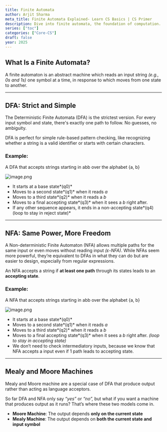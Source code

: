 ```yaml
---
title: Finite Automata
author: Arjit Sharma
meta_title: Finite Automata Explained- Learn CS Basics | CS Primer
description: Dive into finite automata, the foundation of computation. Understand deterministic and non-deterministic automata to build skills for compilers and algorithms
series: ["toc"]
categories: ["Core-CS"]
draft: false
year: 2025
---
```


## What Is a Finite Automata?

A finite automaton is an abstract machine which reads an input string *(e.g., 0s and 1s)* one symbol at a time, in response to which moves from one state to another.

---

## DFA: Strict and Simple

The Deterministic Finite Automata (DFA) is the strictest version. For every input symbol and state, there's exactly one path to follow. No guesses, no ambiguity.

DFA is perfect for simple rule-based pattern checking, like recognizing whether a string is a valid identifier or starts with certain characters.

### Example:

A DFA that accepts strings starting in abb over the alphabet {a, b}

![image.png](https://res.cloudinary.com/dwa6rcttw/image/upload/v1747371667/dfa_fqadse.png)

- It starts at a base state*(q0)*
- Moves to a second state*(q1)* when it reads *a*
- Moves to a third state*(q2)* when it reads a *b*
- Moves to a final accepting state*(q3)* when it sees a *b* right after.
- If any other sequence appears, it ends in a non-accepting state*(q4) (loop to stay in reject state)*

---

## NFA: Same Power, More Freedom

A Non-deterministic Finite Automaton (NFA) allows multiple paths for the same input or even moves without reading input *(ε-NFA)*. While NFAs seem more powerful, they’re equivalent to DFAs in what they can do but are easier to design, especially from regular expressions.

An NFA accepts a string if **at least one path** through its states leads to an **accepting state**.

### Example:

A NFA that accepts strings starting in abb over the alphabet {a, b}

![image.png](https://res.cloudinary.com/dwa6rcttw/image/upload/v1747371667/nfa_zccn4n.png)

- It starts at a base state*(q0)*
- Moves to a second state*(q1)* when it reads *a*
- Moves to a third state*(q2)* when it reads a *b*
- Moves to a final accepting state*(q3)* when it sees a *b* right after. *(loop to stay in accepting state)*
- We don’t need to check intermediatory inputs, because we know that NFA accepts a input even if 1 path leads to accepting state.

---

## Mealy and Moore Machines

Mealy and Moore machine are a special case of DFA that produce output rather than acting as language acceptors. 

So far DFA and NFA only say *“yes”* or *“no”,* but what if you want a machine that produces output as it runs? That’s where these two models come in.

- **Moore Machine**: The output depends **only on the current state**
- **Mealy Machine**: The output depends on **both the current state and input symbol**